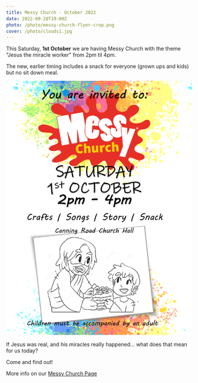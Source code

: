 ```yaml
---
title: Messy Church - October 2022
date: 2022-09-28T19:00Z
photo: /photo/messy-church-flyer-crop.png
cover: /photo/clouds1.jpg
---
```


This Saturday, **1st October** we are having Messy Church with the theme "Jesus the miracle worker" from 2pm til 4pm.

The new, earlier timing includes a snack for everyone (grown ups and kids) but no sit down meal.

![Messy Church Flyer 1st October 2022](/photo/messy-church-oct-2022.png)

If Jesus was real, and his miracles really happened... what does that mean for us today?

Come and find out!

More info on our [Messy Church Page](/services/messychurch/)
